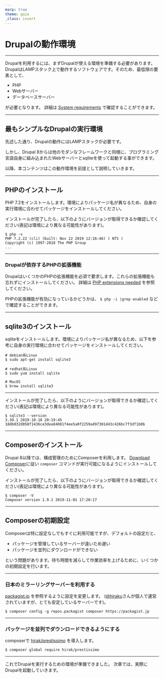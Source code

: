 ```yaml
---
marp: true
theme: gaia
_class: invert
---
```


<!-- _class: lead -->
# Drupalの動作環境

---

Drupalを利用するには、まずDrupalが使える環境を準備する必要があります。
DrupalはLAMPスタック上で動作するソフトウェアです。そのため、最低限の要素として、
- PHP
- Webサーバー
- データベースサーバー

が必要となります。
詳細は [System requirements](https://www.drupal.org/docs/8/system-requirements) で確認することができます。

---

## 最もシンプルなDrupalの実行環境

先述した通り、Drupalの動作にはLAMPスタックが必要です。

しかし、Drupal 8からは他のモダンなフレームワークと同様に、プログラミング言語自身に組み込まれたWebサーバーとsqliteを使って起動する事ができます。

以降、本コンテンツはこの動作環境を前提として説明していきます。

---

## PHPのインストール

PHP 7.2をインストールします。環境によりパッケージ名が異なるため、自身の実行環境に合わせてパッケージをインストールしてください。

インストールが完了したら、以下のようにバージョンが取得できるか確認してください(表記は環境により異なる可能性があります)。

```
$ php -v
PHP 7.2.22 (cli) (built: Nov 22 2019 12:16:46) ( NTS )
Copyright (c) 1997-2018 The PHP Group
...
```

---

### Drupalが依存するPHPの拡張機能

DrupalはいくつかのPHPの拡張機能を必須で要求します。これらの拡張機能も忘れずにインストールしてください。
詳細は [PHP extensions needed](https://www.drupal.org/docs/8/system-requirements/php-requirements#extensions) を参照してください。

PHPの拡張機能が有効になっているかどうかは、 `$ php -i |grep enabled` などで確認することができます。

---

## sqlite3のインストール

sqliteをインストールします。環境によりパッケージ名が異なるため、以下を参考に自身の実行環境に合わせてパッケージをインストールしてください。

```
# debian系Linux
$ sudo apt-get install sqlite3

# redhat系Linux
$ sudo yum install sqlite

# MacOS
$ brew install sqlite3
```

---

インストールが完了したら、以下のようにバージョンが取得できるか確認してください(表記は環境により異なる可能性があります)。

```
$ sqlite3 --version
3.30.1 2019-10-10 20:19:45 18db032d058f1436ce3dea84081f4ee5a0f2259ad97301d43c426bc7f3df1b0b
```

---

## Composerのインストール

Drupal 8以降では、構成管理のためにComposerを利用します。
[Download Composer](https://getcomposer.org/download/)に従い `composer` コマンドが実行可能になるようにインストールしてください。

インストールが完了したら、以下のようにバージョンが取得できるか確認してください(表記は環境により異なる可能性があります)。
```
$ composer -V
Composer version 1.9.1 2019-11-01 17:20:17
```

---

## Composerの初期設定

Composerは特に設定なしでもすぐに利用可能ですが、デフォルトの設定だと、
- パッケージを管理しているサーバーが遠いため遅い
- パッケージを並列にダウンロードができない

という問題があります。待ち時間を減らして作業効率を上げるために、いくつかの初期設定を行います。

---

### 日本のミラーリングサーバーを利用する

[packagist.jp](https://packagist.jp/) を参照するように設定を変更します。
([@hiraku](https://twitter.com/Hiraku)さんが個人で運営されていますが、とても安定しているサーバーです)。

```
$ composer config -g repos.packagist composer https://packagist.jp
```

---

### パッケージを並列でダウンロードできるようにする

composerで [hirak/prestissimo](https://github.com/hirak/prestissimo) を導入します。

```
$ composer global require hirak/prestissimo
```

---

これでDrupalを実行するための環境が準備できました。
次章では、実際にDrupalを起動していきます。
